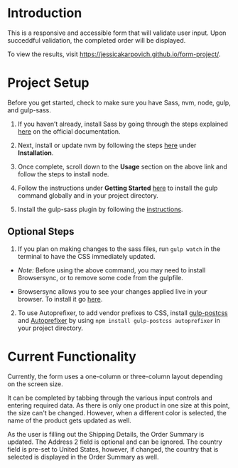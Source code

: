 # Introduction

This is a responsive and accessible form that will validate user input. Upon succeddful validation, the completed order will be displayed.

To view the results, visit <https://jessicakarpovich.github.io/form-project/>.

# Project Setup

Before you get started, check to make sure you have Sass, nvm, node, gulp, and gulp-sass. 

1. If you haven’t already, install Sass by going through the steps explained [here](http://sass-lang.com/install) on the official documentation.

2. Next, install or update nvm by following the steps [here](https://github.com/creationix/nvm) under **Installation**.

3. Once complete, scroll down to the **Usage** section on the above link and follow the steps to install node.

4. Follow the instructions under **Getting Started** [here](https://github.com/gulpjs/gulp/blob/master/docs/getting-started.md) to install the gulp command globally and in your project directory.

5. Install the gulp-sass plugin by following the [instructions](https://www.npmjs.com/package/gulp-sass/).


## Optional Steps ##
1. If you plan on making changes to the sass files, run `gulp watch` in the terminal to have the CSS immediately updated. 

- *Note:* Before using the above command, you may need to install Browsersync, or to remove some code from the gulpfile. 

- Browsersync allows you to see your changes applied live in your browser. To install it go [here](https://browsersync.io/#install).

2. To use Autoprefixer, to add vendor prefixes to CSS, install [gulp-postcss](https://github.com/postcss/gulp-postcss) and [Autoprefixer](https://github.com/postcss/autoprefixer) by using `npm install gulp-postcss autoprefixer` in your project directory.

# Current Functionality #
Currently, the form uses a one-column or three-column layout depending on the screen size. 

It can be completed by tabbing through the various input controls and entering required data. As there is only one product in one size at this point, the size can't be changed. However, when a different color is selected, the name of the product gets updated as well. 

As the user is filling out the Shipping Details, the Order Summary is updated. The Address 2 field is optional and can be ignored. The country field is pre-set to United States, however, if changed, the country that is selected is displayed in the Order Summary as well.